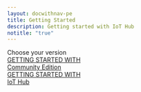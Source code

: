 ```yaml
---
layout: docwithnav-pe
title: Getting Started
description: Getting started with IoT Hub
notitle: "true"
---
```


<div class="getting-started-title">Choose your version</div>
<div class="getting-started-content row justify-content-center">
    <a class="getting-started-card col-md-6 col-lg-6 col-xl-6 mb-4" href="/docs/getting-started-guides/helloworld/">
        <div class="getting-started-square">
            <div class="getting-started-logo-container ce">
                <div class="getting-started-logo"></div>
            </div>
            <div class="getting-started-text">
                <div class="getting-started-with">
                    GETTING STARTED WITH
                </div>
                <div class="getting-started-product">
                    Community Edition
                </div>
            </div>
        </div>    
    </a>
    <a class="getting-started-card col-md-6 col-lg-6 col-xl-6" href="/docs/getting-started-guides/helloworld-pe/">
        <div class="getting-started-square">
            <div class="getting-started-logo-container pe">
                <div class="getting-started-logo"></div>
            </div>
            <div class="getting-started-text">
                <div class="getting-started-with">
                    GETTING STARTED WITH
                </div>
                <div class="getting-started-product">
                    IoT Hub
                </div>
            </div>
        </div>
    </a>
</div>

